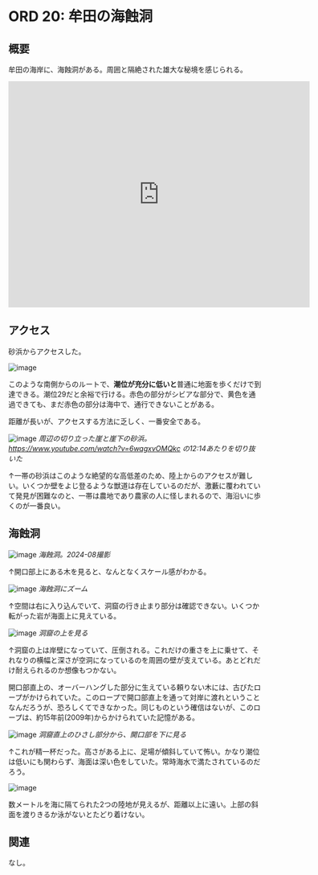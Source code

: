 # ORD 20: 牟田の海蝕洞

## 概要

牟田の海岸に、海蝕洞がある。周囲と隔絶された雄大な秘境を感じられる。

<iframe src="https://www.google.com/maps/embed?pb=!1m17!1m12!1m3!1d4359.17030981828!2d130.20197707650064!3d32.05140697397536!2m3!1f0!2f0!3f0!3m2!1i1024!2i768!4f13.1!3m2!1m1!2zMzLCsDAzJzA1LjEiTiAxMzDCsDEyJzE2LjQiRQ!5e1!3m2!1sen!2sjp!4v1726397405859!5m2!1sen!2sjp" width="600" height="450" style="border:0;" allowfullscreen="" loading="lazy" referrerpolicy="no-referrer-when-downgrade"></iframe>

## アクセス

砂浜からアクセスした。

![image](./images/20240915muta6.png)

このような南側からのルートで、**潮位が充分に低いと**普通に地面を歩くだけで到達できる。潮位29だと余裕で行ける。赤色の部分がシビアな部分で、黄色を通過できても、まだ赤色の部分は海中で、通行できないことがある。

距離が長いが、アクセスする方法に乏しく、一番安全である。

![image](./images/20240915muta7.png)
*周辺の切り立った崖と崖下の砂浜。<https://www.youtube.com/watch?v=6wqgxvOMQkc> の12:14あたりを切り抜いた*

↑一帯の砂浜はこのような絶望的な高低差のため、陸上からのアクセスが難しい。いくつか壁をよじ登るような獣道は存在しているのだが、激藪に覆われていて発見が困難なのと、一帯は農地であり農家の人に怪しまれるので、海沿いに歩くのが一番良い。

## 海蝕洞

![image](./images/20240915muta2.JPG)
*海蝕洞。2024-08撮影*

↑開口部上にある木を見ると、なんとなくスケール感がわかる。

![image](./images/20240915muta1.JPG)
*海蝕洞にズーム*

↑空間は右に入り込んでいて、洞窟の行き止まり部分は確認できない。いくつか転がった岩が海面上に見えている。

![image](./images/20240915muta4.JPG)
*洞窟の上を見る*

↑洞窟の上は岸壁になっていて、圧倒される。これだけの重さを上に乗せて、それなりの横幅と深さが空洞になっているのを周囲の壁が支えている。あとどれだけ耐えられるのか想像もつかない。

開口部直上の、オーバーハングした部分に生えている頼りない木には、古びたロープがかけられていた。このロープで開口部直上を通って対岸に渡れということなんだろうが、恐ろしくてできなかった。同じものという確信はないが、このロープは、約15年前(2009年)からかけられていた記憶がある。

![image](./images/20240915muta3.JPG)
*洞窟直上のひさし部分から、開口部を下に見る*

↑これが精一杯だった。高さがある上に、足場が傾斜していて怖い。かなり潮位は低いにも関わらず、海面は深い色をしていた。常時海水で満たされているのだろう。

![image](./images/20240915muta5.JPG)

数メートルを海に隔てられた2つの陸地が見えるが、距離以上に遠い。上部の斜面を渡りきるか泳がないとたどり着けない。

## 関連

なし。
